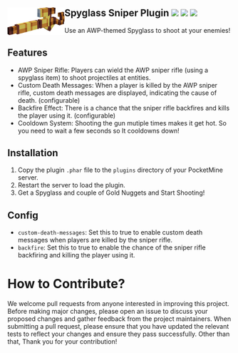 ## Spyglass Sniper Plugin<img src="https://github.com/NopeNotDark/Sniper/blob/main/icon.png?raw=true" height="62" width="128" align="left"></img> [![](https://poggit.pmmp.io/shield.state/Spyglass-Sniper)](https://poggit.pmmp.io/p/Spyglass-Sniper) <a href="https://poggit.pmmp.io/p/Spyglass-Sniper"><img src="https://poggit.pmmp.io/shield.state/Spyglass-Sniper"></a> [![](https://poggit.pmmp.io/shield.api/Spyglass-Sniper)](https://poggit.pmmp.io/p/Spyglass-Sniper)
<a href="https://poggit.pmmp.io/p/Spyglass-Sniper"></a>
Use an AWP-themed Spyglass to shoot at your enemies!

## Features
- AWP Sniper Rifle: Players can wield the AWP sniper rifle (using a spyglass item) to shoot projectiles at entities.
- Custom Death Messages: When a player is killed by the AWP sniper rifle, custom death messages are displayed, indicating the cause of death. (configurable)
- Backfire Effect: There is a chance that the sniper rifle backfires and kills the player using it. (configurable)
- Cooldown System: Shooting the gun mutiple times makes it get hot. So you need to wait a few seconds so It cooldowns down!

## Installation
1. Copy the plugin `.phar` file to the `plugins` directory of your PocketMine server.
2. Restart the server to load the plugin.
3. Get a Spyglass and couple of Gold Nuggets and Start Shooting!

## Config
- `custom-death-messages`: Set this to true to enable custom death messages when players are killed by the sniper rifle.
- `backfire`: Set this to true to enable the chance of the sniper rifle backfiring and killing the player using it.

# How to Contribute?
We welcome pull requests from anyone interested in improving this project. Before making major changes, please open an issue to discuss your proposed changes and gather feedback from the project maintainers.
When submitting a pull request, please ensure that you have updated the relevant tests to reflect your changes and ensure they pass successfully.
Other than that, Thank you for your contribution!
